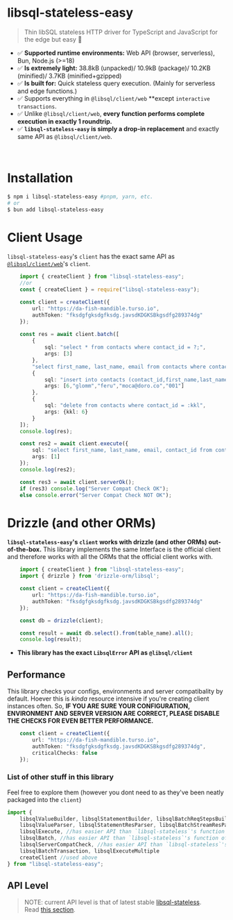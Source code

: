 # libsql-stateless-easy

> Thin libSQL stateless HTTP driver for TypeScript and JavaScript for the edge but easy 🚀
- ✅ **Supported runtime environments:** Web API (browser, serverless), Bun, Node.js (>=18)
- ✅ **Is extremely light:** 38.8kB (unpacked)/  10.9kB (package)/ 10.2KB (minified)/ 3.7KB (minified+gzipped)
- ✅ **Is built for:** Quick stateless query execution. (Mainly for serverless and edge functions.)
- ✅ Supports everything in `@libsql/client/web` **except `interactive transactions`.
- ✅ Unlike `@libsql/client/web`, **every function performs complete execution in exactly 1 roundtrip.**
- ✅ **`libsql-stateless-easy` is simply a drop-in replacement** and exactly same API as `@libsql/client/web`.
<br>

# Installation
```sh
$ npm i libsql-stateless-easy #pnpm, yarn, etc.
# or
$ bun add libsql-stateless-easy
```

# Client Usage
`libsql-stateless-easy`'s `client` has the exact same API as [`@libsql/client/web`](https://docs.turso.tech/libsql/client-access/javascript-typescript-sdk#create-a-database-client-object-for-local-and-remote-access)'s `client`.
```ts
    import { createClient } from "libsql-stateless-easy";
    //or
    const { createClient } = require("libsql-stateless-easy");

    const client = createClient({
        url: "https://da-fish-mandible.turso.io",
        authToken: "fksdgfgksdgfksdg.javsdKDGKSBkgsdfg289374dg"
    });
    
    const res = await client.batch([
        {
            sql: "select * from contacts where contact_id = ?;",
            args: [3]
        },
        "select first_name, last_name, email from contacts where contact_id = 2",
        {
            sql: "insert into contacts (contact_id,first_name,last_name,email,phone) values (?,?,?,?,?);",
            args: [6,"glomm","feru","moca@doro.co","001"]
        },
        {
            sql: "delete from contacts where contact_id = :kkl",
            args: {kkl: 6}
        }
    ]);
    console.log(res);

    const res2 = await client.execute({
        sql: "select first_name, last_name, email, contact_id from contacts where contact_id = ?;",
        args: [1]
    });
    console.log(res2);

    const res3 = await client.serverOk();
    if (res3) console.log("Server Compat Check OK");
    else console.error("Server Compat Check NOT OK");
```

# Drizzle (and other ORMs)
**`libsql-stateless-easy`'s `client` works with drizzle (and other ORMs) out-of-the-box.**
This library implements the same Interface is the official client and therefore works with all the ORMs that the official client works with.
```ts
    import { createClient } from "libsql-stateless-easy";
    import { drizzle } from 'drizzle-orm/libsql';

    const client = createClient({
        url: "https://da-fish-mandible.turso.io",
        authToken: "fksdgfgksdgfksdg.javsdKDGKSBkgsdfg289374dg"
    });

    const db = drizzle(client);

    const result = await db.select().from(table_name).all();
    console.log(result);
```

- **This library has the exact `LibsqlError` API as `@libsql/client`**

## Performance
This library checks your configs, environments and server compatibality by default.
Hoever this is _kinda_ resource intensive if you're creating client instances often.
So, **IF YOU ARE SURE YOUR CONFIGURATION, ENVIRONMENT AND SERVER VERSION ARE CORRECT, PLEASE DISABLE THE CHECKS FOR EVEN BETTER PERFORMANCE.**
```ts
    const client = createClient({
        url: "https://da-fish-mandible.turso.io",
        authToken: "fksdgfgksdgfksdg.javsdKDGKSBkgsdfg289374dg",
        criticalChecks: false
    });
```

### List of other stuff in this library
Feel free to explore them (however you dont need to as they've been neatly packaged into the `client`)
```ts
import {
    libsqlValueBuilder, libsqlStatementBuilder, libsqlBatchReqStepsBuilder, libsqlBatchReqStepExecCondBuilder, libsqlTransactionBeginStatement,
    libsqlValueParser, libsqlStatementResParser, libsqlBatchStreamResParser, libsqlTransactionBatchStreamResParser,
    libsqlExecute, //has easier API than `libsql-stateless`'s function of the same name
    libsqlBatch, //has easier API than `libsql-stateless`'s function of the same name
    libsqlServerCompatCheck, //has easier API than `libsql-stateless`'s function of the same name,
    libsqlBatchTransaction, libsqlExecuteMultiple
    createClient //used above
} from "libsql-stateless-easy";
```
## API Level
> NOTE: current API level is that of latest stable [libsql-stateless](https://github.com/DaBigBlob/libsql-stateless).   
Read [this section](https://github.com/DaBigBlob/libsql-stateless/?tab=readme-ov-file#api-level).